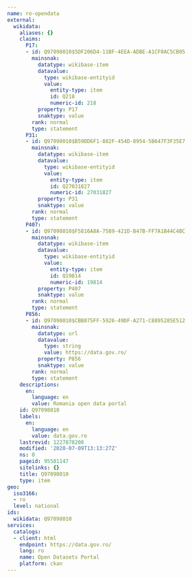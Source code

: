 ```yaml
---
name: ro-opendata
external:
  wikidata:
    aliases: {}
    claims:
      P17:
      - id: Q97098010$5DF206D4-11BF-4EEA-ADBE-A1CF0AC5CB05
        mainsnak:
          datatype: wikibase-item
          datavalue:
            type: wikibase-entityid
            value:
              entity-type: item
              id: Q218
              numeric-id: 218
          property: P17
          snaktype: value
        rank: normal
        type: statement
      P31:
      - id: Q97098010$B59DD6F1-882F-454D-8954-5B647F3F35E7
        mainsnak:
          datatype: wikibase-item
          datavalue:
            type: wikibase-entityid
            value:
              entity-type: item
              id: Q27031827
              numeric-id: 27031827
          property: P31
          snaktype: value
        rank: normal
        type: statement
      P407:
      - id: Q97098010$F5816A8A-7589-421D-B47B-FF7A1B44C4BC
        mainsnak:
          datatype: wikibase-item
          datavalue:
            type: wikibase-entityid
            value:
              entity-type: item
              id: Q19814
              numeric-id: 19814
          property: P407
          snaktype: value
        rank: normal
        type: statement
      P856:
      - id: Q97098010$CBB075FF-5926-49DF-A271-C8895285E512
        mainsnak:
          datatype: url
          datavalue:
            type: string
            value: https://data.gov.ro/
          property: P856
          snaktype: value
        rank: normal
        type: statement
    descriptions:
      en:
        language: en
        value: Romania open data portal
    id: Q97098010
    labels:
      en:
        language: en
        value: data.gov.ro
    lastrevid: 1227878208
    modified: '2020-07-09T13:13:27Z'
    ns: 0
    pageid: 95581147
    sitelinks: {}
    title: Q97098010
    type: item
geo:
  iso3166:
  - ro
  level: national
ids:
  wikidata: Q97098010
services:
  catalogs:
  - client: html
    endpoint: https://data.gov.ro/
    lang: ro
    name: Open Datasets Portal
    platform: ckan
---
```

